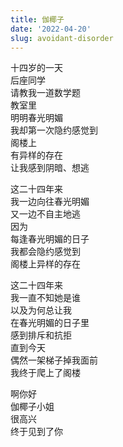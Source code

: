 ```yaml
---
title: 伽椰子
date: '2022-04-20'
slug: avoidant-disorder
---
```


十四岁的一天  
后座同学  
请教我一道数学题<!--# 分子分母各自因式分解并约分 -->  
教室里  
明明春光明媚  
我却第一次隐约感觉到  
阁楼上  
有异样的存在  
让我感到阴暗、想逃

这二十四年来  
我一边向往春光明媚  
又一边不自主地逃  
因为  
每逢春光明媚的日子  
我都会隐约感觉到  
阁楼上异样的存在

这二十四年来  
我一直不知她是谁  
以及为何总让我  
在春光明媚的日子里  
感到排斥和抗拒  
直到今天  
偶然一架梯子掉我面前  
我终于爬上了阁楼

啊你好  
伽椰子小姐  
很高兴  
终于见到了你

<!--# 听歌看评论时偶然了解到一个单词，顺手搜了一下，没想到竟然几乎解开了一个困扰我多年的关于自我认知的[谜团](https://zhuanlan.zhihu.com/p/264425224)。这里的伽椰子显然只是个象征，代表未知的恐惧源。对我而言，她并没有那么恐怖，只是她一直在潜意识层面影响我的行为，让我对自己感到困惑并贬低自己。从模糊意识到明确意识到她的存在，应该算是迈出一大步了。这个问题是否能解决还不好说，但起码我的负罪感已经减轻了一些。又及：我之所以想起伽椰子这个形象，其实是因为前段时间在袁阿姨家说起要爬到楼上的阁楼检查一下，袁阿姨便戏称上面可能会有伽椰子…… -->
